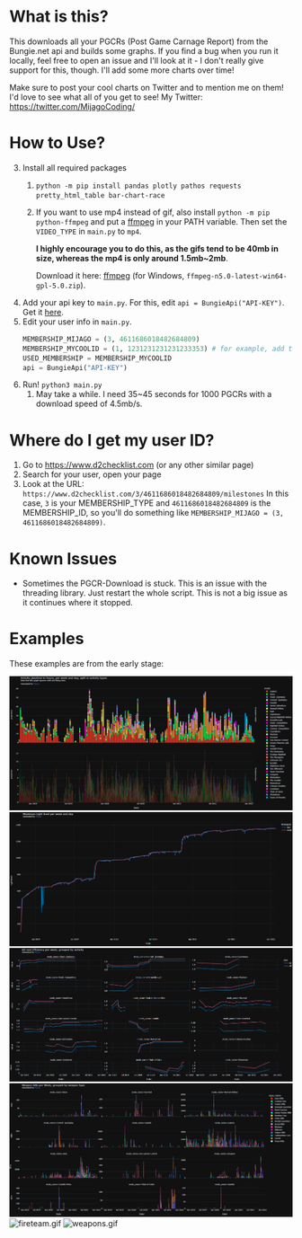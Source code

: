 # What is this?
This downloads all your PGCRs (Post Game Carnage Report) from the Bungie.net api and builds some graphs.
If you find a bug when you run it locally, feel free to open an issue and I'll look at it - I don't really give support for this, though.
I'll add some more charts over time!

Make sure to post your cool charts on Twitter and to mention me on them! 
I'd love to see what all of you get to see! 
My Twitter: https://twitter.com/MijagoCoding/

# How to Use?
3) Install all required packages
   1) `python -m pip install pandas plotly pathos requests pretty_html_table bar-chart-race`
   2) If you want to use mp4 instead of gif, also install `python -m pip python-ffmpeg` and put a [ffmpeg](https://www.ffmpeg.org/download.html) in your PATH variable. Then set the `VIDEO_TYPE` in `main.py` to `mp4`. 
   
      **I highly encourage you to do this, as the gifs tend to be 40mb in size, whereas the mp4 is only around 1.5mb~2mb**.
   
      Download it here: [ffmpeg](https://github.com/BtbN/FFmpeg-Builds/releases) (for Windows, `ffmpeg-n5.0-latest-win64-gpl-5.0.zip`).
4) Add your api key to `main.py`. For this, edit `api = BungieApi("API-KEY")`. Get it [here](https://www.bungie.net/en/Application).
5) Edit your user info in `main.py`.
   ```py
   MEMBERSHIP_MIJAGO = (3, 4611686018482684809)
   MEMBERSHIP_MYCOOLID = (1, 1231231231231233353) # for example, add this
   USED_MEMBERSHIP = MEMBERSHIP_MYCOOLID
   api = BungieApi("API-KEY")
   ```
6) Run! `python3 main.py`
   1) May take a while. I need 35~45 seconds for 1000 PGCRs with a download speed of 4.5mb/s.

# Where do I get my user ID?
1) Go to https://www.d2checklist.com (or any other similar page)
2) Search for your user, open your page
3) Look at the URL: `https://www.d2checklist.com/3/4611686018482684809/milestones`
   In this case, `3` is your MEMBERSHIP_TYPE and `4611686018482684809` is the MEMBERSHIP_ID, so you'll do something like `MEMBERSHIP_MIJAGO = (3, 4611686018482684809)`.


# Known Issues
- Sometimes the PGCR-Download is stuck. This is an issue with the threading library. Just restart the whole script. This is not a big issue as it continues where it stopped.

# Examples
These examples are from the early stage:

![img_4.png](examples/img_4.png)
![img_1.png](examples/img_1.png)
![img_2.png](examples/img_2.png)
![img_3.png](examples/img_3.png)
![fireteam.gif](examples/fireteam.gif)
![weapons.gif](examples/weapons.gif)
